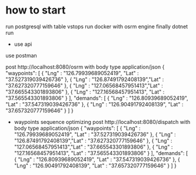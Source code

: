 # how to start

run postgresql with table vstops
run docker with osrm engine
finally 
dotnet run

* use api

use postman

post http://localhost:8080/osrm
with body type application/json
{
    "waypoints": [
          { "Lng" : "126.79939689052419", "Lat" : "37.527319039426736" },
          { "Lng" : "126.87491792408139","Lat" : "37.627320777159646" },
          { "Lng" : "127.06568457951413","Lat" : "37.665543301893806" },
          { "Lng" : "127.16568457951413", "Lat" : "37.565543301893806" } 
    ],
    "demands": [ 
          { "Lng" : "126.80939689052419", "Lat" : "37.547319039426736" },
          { "Lng" : "126.90491792408139", "Lat" : "37.657320777159646" } 
    ]
}

* waypoints sequence optimizing
post http://localhost:8080/dispatch
with body type application/json
{
    "waypoints": [
          { "Lng" : "126.79939689052419", "Lat" : "37.527319039426736" },
          { "Lng" : "126.87491792408139","Lat" : "37.627320777159646" },
          { "Lng" : "127.06568457951413","Lat" : "37.665543301893806" },
          { "Lng" : "127.16568457951413", "Lat" : "37.565543301893806" } 
    ],
    "demands": [ 
          { "Lng" : "126.80939689052419", "Lat" : "37.547319039426736" },
          { "Lng" : "126.90491792408139", "Lat" : "37.657320777159646" } 
    ]
}
